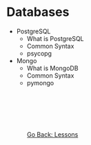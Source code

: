 # Databases
* PostgreSQL
    * What is PostgreSQL
    * Common Syntax
    * psycopg
* Mongo
    * What is MongoDB
    * Common Syntax
    * pymongo
\
\
\
\
\
\
\
[Go Back: Lessons](../../lessons#python-lessons)